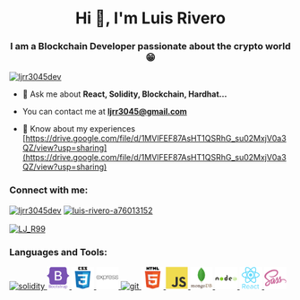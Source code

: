 <h1 align="center">Hi 👋, I'm Luis Rivero</h1>
<h3 align="center">I am a Blockchain Developer passionate about the crypto world 😁</h3>

<p align="left"> <a href="https://twitter.com/ljrr3045dev" target="blank"><img src="https://img.shields.io/twitter/follow/ljrr3045dev?logo=twitter&style=for-the-badge" alt="ljrr3045dev" /></a> </p>

- 💬 Ask me about **React, Solidity, Blockchain, Hardhat...**

- You can contact me at **ljrr3045@gmail.com**

- 📄 Know about my experiences [https://drive.google.com/file/d/1MVlFEF87AsHT1QSRhG_su02MxjV0a3QZ/view?usp=sharing](https://drive.google.com/file/d/1MVlFEF87AsHT1QSRhG_su02MxjV0a3QZ/view?usp=sharing)

<h3 align="left">Connect with me:</h3>
<p align="left">
<a href="https://twitter.com/ljrr3045dev" target="blank"><img align="center" src="https://raw.githubusercontent.com/rahuldkjain/github-profile-readme-generator/master/src/images/icons/Social/twitter.svg" alt="ljrr3045dev" height="30" width="40" /></a>
<a href="https://linkedin.com/in/luis-rivero-a76013152" target="blank"><img align="center" src="https://raw.githubusercontent.com/rahuldkjain/github-profile-readme-generator/master/src/images/icons/Social/linked-in-alt.svg" alt="luis-rivero-a76013152" height="30" width="40" /></a>
</p>
<a href="https://t.me/LJ_R99" target="blank"><img align="center" src="https://commons.wikimedia.org/wiki/File:Telegram_2019_Logo.svg" alt="LJ_R99" height="30" width="40" /></a>
</p>

<h3 align="left">Languages and Tools:</h3>
<p align="left"> <a href="https://soliditylang.org/" target="_blank" rel="noreferrer"> <img src="https://upload.wikimedia.org/wikipedia/commons/9/98/Solidity_logo.svg" alt="solidity" width="40" height="40"/> 
<a href="https://getbootstrap.com" target="_blank" rel="noreferrer"> <img src="https://raw.githubusercontent.com/devicons/devicon/master/icons/bootstrap/bootstrap-plain-wordmark.svg" alt="bootstrap" width="40" height="40"/> </a> <a href="https://www.w3schools.com/css/" target="_blank" rel="noreferrer"> <img src="https://raw.githubusercontent.com/devicons/devicon/master/icons/css3/css3-original-wordmark.svg" alt="css3" width="40" height="40"/> </a> <a href="https://expressjs.com" target="_blank" rel="noreferrer"> <img src="https://raw.githubusercontent.com/devicons/devicon/master/icons/express/express-original-wordmark.svg" alt="express" width="40" height="40"/> </a> <a href="https://git-scm.com/" target="_blank" rel="noreferrer"> <img src="https://www.vectorlogo.zone/logos/git-scm/git-scm-icon.svg" alt="git" width="40" height="40"/> </a> <a href="https://www.w3.org/html/" target="_blank" rel="noreferrer"> <img src="https://raw.githubusercontent.com/devicons/devicon/master/icons/html5/html5-original-wordmark.svg" alt="html5" width="40" height="40"/> </a> <a href="https://developer.mozilla.org/en-US/docs/Web/JavaScript" target="_blank" rel="noreferrer"> <img src="https://raw.githubusercontent.com/devicons/devicon/master/icons/javascript/javascript-original.svg" alt="javascript" width="40" height="40"/> </a> <a href="https://www.mongodb.com/" target="_blank" rel="noreferrer"> <img src="https://raw.githubusercontent.com/devicons/devicon/master/icons/mongodb/mongodb-original-wordmark.svg" alt="mongodb" width="40" height="40"/> </a> <a href="https://nodejs.org" target="_blank" rel="noreferrer"> <img src="https://raw.githubusercontent.com/devicons/devicon/master/icons/nodejs/nodejs-original-wordmark.svg" alt="nodejs" width="40" height="40"/> </a> <a href="https://reactjs.org/" target="_blank" rel="noreferrer"> <img src="https://raw.githubusercontent.com/devicons/devicon/master/icons/react/react-original-wordmark.svg" alt="react" width="40" height="40"/> </a> <a href="https://sass-lang.com" target="_blank" rel="noreferrer"> <img src="https://raw.githubusercontent.com/devicons/devicon/master/icons/sass/sass-original.svg" alt="sass" width="40" height="40"/> </a> </p>
